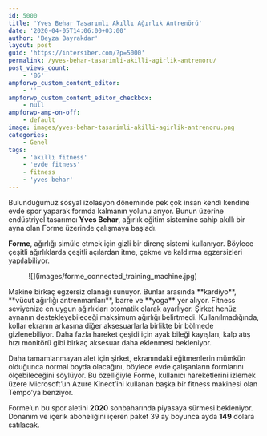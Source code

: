```yaml
---
id: 5000
title: 'Yves Behar Tasarımlı Akıllı Ağırlık Antrenörü'
date: '2020-04-05T14:06:00+03:00'
author: 'Beyza Bayrakdar'
layout: post
guid: 'https://intersiber.com/?p=5000'
permalink: /yves-behar-tasarimli-akilli-agirlik-antrenoru/
post_views_count:
    - '86'
ampforwp_custom_content_editor:
    - ''
ampforwp_custom_content_editor_checkbox:
    - null
ampforwp-amp-on-off:
    - default
image: images/yves-behar-tasarimli-akilli-agirlik-antrenoru.png
categories:
    - Genel
tags:
    - 'akıllı fitness'
    - 'evde fitness'
    - fitness
    - 'yves behar'
---
```


Bulunduğumuz sosyal izolasyon döneminde pek çok insan kendi kendine evde spor yaparak formda kalmanın yolunu arıyor. Bunun üzerine endüstriyel tasarımcı **Yves Behar**, ağırlık eğitim sistemine sahip akıllı bir ayna olan Forme üzerinde çalışmaya başladı.

**Forme**, ağırlığı simüle etmek için gizli bir direnç sistemi kullanıyor. Böylece çeşitli ağırlıklarda çeşitli açılardan itme, çekme ve kaldırma egzersizleri yapılabiliyor.

<figure class="wp-block-image size-large">![](images/forme_connected_training_machine.jpg)</figure>Makine birkaç egzersiz olanağı sunuyor. Bunlar arasında **kardiyo**, **vücut ağırlığı antrenmanları**, barre ve **yoga** yer alıyor. Fitness seviyenize en uygun ağırlıkları otomatik olarak ayarlıyor. Şirket henüz aynanın destekleyebileceği maksimum ağırlığı belirtmedi. Kullanılmadığında, kollar ekranın arkasına diğer aksesuarlarla birlikte bir bölmede gizlenebiliyor. Daha fazla hareket çeşidi için ayak bileği kayışları, kalp atış hızı monitörü gibi birkaç aksesuar daha eklenmesi bekleniyor.

Daha tamamlanmayan alet için şirket, ekranındaki eğitmenlerin mümkün olduğunca normal boyda olacağını, böylece evde çalışanların formlarını ölçebileceğini söylüyor. Bu özelliğiyle Forme, kullanıcı hareketlerini izlemek üzere Microsoft’un Azure Kinect’ini kullanan başka bir fitness makinesi olan Tempo’ya benziyor.

Forme’un bu spor aletini **2020** sonbaharında piyasaya sürmesi bekleniyor. Donanım ve içerik aboneliğini içeren paket 39 ay boyunca ayda **149** dolara satılacak.